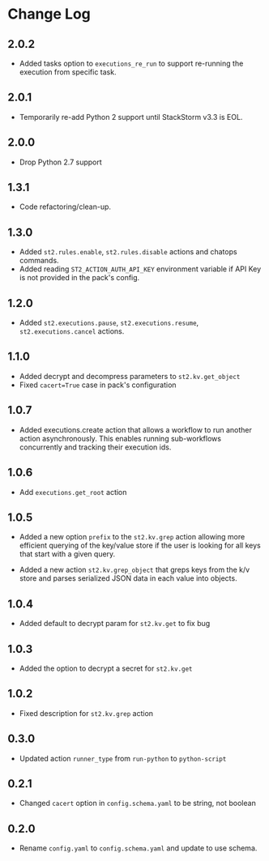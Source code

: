 # Change Log

## 2.0.2

* Added tasks option to `executions_re_run` to support re-running the execution from specific task.

## 2.0.1

* Temporarily re-add Python 2 support until StackStorm v3.3 is EOL.

## 2.0.0

* Drop Python 2.7 support

## 1.3.1

- Code refactoring/clean-up.

## 1.3.0

- Added `st2.rules.enable`, `st2.rules.disable` actions and chatops commands.
- Added reading `ST2_ACTION_AUTH_API_KEY` environment variable if API Key is not provided in the pack's config.

## 1.2.0

- Added `st2.executions.pause`, `st2.executions.resume`, `st2.executions.cancel` actions.

## 1.1.0

- Added decrypt and decompress parameters to `st2.kv.get_object`
- Fixed `cacert=True` case in pack's configuration

## 1.0.7

- Added executions.create action that allows a workflow to run another action asynchronously.
  This enables running sub-workflows concurrently and tracking their execution ids.

## 1.0.6

- Add `executions.get_root` action

## 1.0.5

- Added a new option `prefix` to the `st2.kv.grep` action allowing more efficient querying 
  of the key/value store if the user is looking for all keys that start with a given query.
  
- Added a new action `st2.kv.grep_object` that greps keys from the k/v store and parses
  serialized JSON data in each value into objects.

## 1.0.4

- Added default to decrypt param for `st2.kv.get` to fix bug

## 1.0.3

- Added the option to decrypt a secret for `st2.kv.get`

## 1.0.2

- Fixed description for `st2.kv.grep` action

## 0.3.0

- Updated action `runner_type` from `run-python` to `python-script`

## 0.2.1

- Changed `cacert` option in `config.schema.yaml` to be string, not boolean

## 0.2.0

- Rename `config.yaml` to `config.schema.yaml` and update to use schema.
